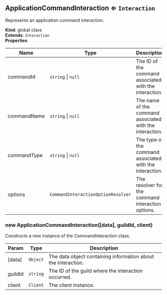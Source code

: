 <a name="ApplicationCommandInteraction"></a>

## ApplicationCommandInteraction ⇐ <code>Interaction</code>
Represents an application command interaction.

**Kind**: global class  
**Extends**: <code>Interaction</code>  
**Properties**

| Name | Type | Description |
| --- | --- | --- |
| commandId | <code>string</code> \| <code>null</code> | The ID of the command associated with the interaction. |
| commandName | <code>string</code> \| <code>null</code> | The name of the command associated with the interaction. |
| commandType | <code>string</code> \| <code>null</code> | The type of the command associated with the interaction. |
| options | <code>CommandInteractionOptionResolver</code> | The resolver for the command interaction options. |

<a name="new_ApplicationCommandInteraction_new"></a>

### new ApplicationCommandInteraction([data], guildId, client)
Constructs a new instance of the CommandInteraction class.


| Param | Type | Description |
| --- | --- | --- |
| [data] | <code>Object</code> | The data object containing information about the interaction. |
| guildId | <code>string</code> | The ID of the guild where the interaction occurred. |
| client | <code>Client</code> | The client instance. |

